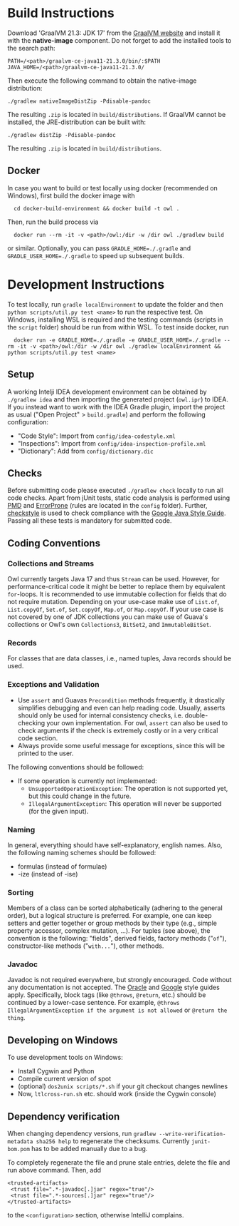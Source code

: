 # Build Instructions

Download 'GraalVM 21.3: JDK 17' from the [GraalVM website](https://www.graalvm.org/) and install it with the **native-image** component.
Do not forget to add the installed tools to the search path:

```
PATH=/<path>/graalvm-ce-java11-21.3.0/bin/:$PATH
JAVA_HOME=/<path>/graalvm-ce-java11-21.3.0/
```

Then execute the following command to obtain the native-image distribution:

```
./gradlew nativeImageDistZip -Pdisable-pandoc
```

The resulting `.zip` is located in `build/distributions`. If GraalVM cannot be installed, the JRE-distribution can be built with:

```
./gradlew distZip -Pdisable-pandoc
```

The resulting `.zip` is located in `build/distributions`.

## Docker

In case you want to build or test locally using docker (recommended on Windows), first build the docker image with
```
  cd docker-build-environment && docker build -t owl .
```
Then, run the build process via
```
  docker run --rm -it -v <path>/owl:/dir -w /dir owl ./gradlew build
```
or similar. Optionally, you can pass `GRADLE_HOME=./.gradle` and `GRADLE_USER_HOME=./.gradle` to speed up subsequent builds.

# Development Instructions

To test locally, run `gradle localEnvironment` to update the folder and then `python scripts/util.py test <name>` to run the respective test.
On Windows, installing WSL is required and the testing commands (scripts in the `script` folder) should be run from within WSL.
To test inside docker, run

```
  docker run -e GRADLE_HOME=./.gradle -e GRADLE_USER_HOME=./.gradle --rm -it -v <path>/owl:/dir -w /dir owl ./gradlew localEnvironment && python scripts/util.py test <name>
```

## Setup

A working Intelji IDEA development environment can be obtained by `./gradlew idea` and then importing the generated project (`owl.ipr`) to IDEA.
If you instead want to work with the IDEA Gradle plugin, import the project as usual ("Open Project" > `build.gradle`) and perform the following configuration:

 * "Code Style": Import from `config/idea-codestyle.xml`
 * "Inspections": Import from `config/idea-inspection-profile.xml`
 * "Dictionary": Add from `config/dictionary.dic`

## Checks

Before submitting code please executed `./gradlew check` locally to run all code checks.
Apart from jUnit tests, static code analysis is performed using [PMD](https://pmd.github.io/) and [ErrorProne](http://errorprone.info/) (rules are located in the `config` folder).
Further, [checkstyle](http://checkstyle.sourceforge.net/) is used to check compliance with the [Google Java Style Guide](https://google.github.io/styleguide/javaguide.html).
Passing all these tests is mandatory for submitted code.

## Coding Conventions

### Collections and Streams

Owl currently targets Java 17 and thus `Stream` can be used.
However, for performance-critical code it might be better to replace them by equivalent `for`-loops.
It is recommended to use immutable collection for fields that do not require mutation.
Depending on your use-case make use of `List.of`, `List.copyOf`, `Set.of`, `Set.copyOf`, `Map.of`, or `Map.copyOf`.
If your use case is not covered by one of JDK collections you can make use of Guava's collections or Owl's own `Collections3`, `BitSet2`, and `ImmutableBitSet`.

### Records

For classes that are data classes, i.e., named tuples, Java records should be used.

### Exceptions and Validation

 * Use `assert` and Guavas `Precondition` methods frequently, it drastically simplifies debugging and even can help reading code.
   Usually, asserts should only be used for internal consistency checks, i.e. double-checking your own implementation.
   For owl, `assert` can also be used to check arguments if the check is extremely costly or in a very critical code section.
 * Always provide some useful message for exceptions, since this will be printed to the user.

The following conventions should be followed:

 * If some operation is currently not implemented:
   * `UnsupportedOperationException`: The operation is not supported yet, but this could change in the future.
   * `IllegalArgumentException`: This operation will never be supported (for the given input).

### Naming

In general, everything should have self-explanatory, english names.
Also, the following naming schemes should be followed:

 * formulas (instead of formulae)
 * -ize (instead of -ise)

### Sorting

Members of a class can be sorted alphabetically (adhering to the general order), but a logical structure is preferred.
For example, one can keep setters and getter together or group methods by their type (e.g., simple property accessor, complex mutation, ...).
For tuples (see above), the convention is the following: "fields", derived fields, factory methods ("`of`"), constructor-like methods ("`with...`"), other methods.

### Javadoc

Javadoc is not required everywhere, but strongly encouraged.
Code without any documentation is not accepted.
The [Oracle](http://www.oracle.com/technetwork/java/javase/tech/index-137868.html) and [Google](https://google.github.io/styleguide/javaguide.html#s7-javadoc) style guides apply.
Specifically, block tags (like `@throws`, `@return`, etc.) should be continued by a lower-case sentence.
For example, `@throws IllegalArgumentException if the argument is not allowed` or `@return the thing`.

## Developing on Windows

To use development tools on Windows:

* Install Cygwin and Python
* Compile current version of spot
* (optional) `dos2unix scripts/*.sh` if your git checkout changes newlines
* Now, `ltlcross-run.sh` etc. should work (inside the Cygwin console)

## Dependency verification

When changing dependency versions, run `gradlew --write-verification-metadata sha256 help` to regenerate the checksums.
Currently `junit-bom.pom` has to be added manually due to a bug.

To completely regenerate the file and prune stale entries, delete the file and run above command.
Then, add
```
<trusted-artifacts>
 <trust file=".*-javadoc[.]jar" regex="true"/>
 <trust file=".*-sources[.]jar" regex="true"/>
</trusted-artifacts>
```
to the `<configuration>` section, otherwise IntelliJ complains.
